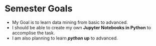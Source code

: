 # Semester Goals

* My Goal is to learn data mining from basic to advanced.
* I should be able to create my own **Jupyter Notebooks in Python** to accomplise the task.
* I am also planning to learn ***python* up** to advanced.
